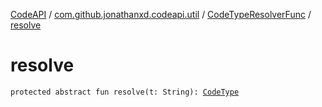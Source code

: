 [CodeAPI](../../index.md) / [com.github.jonathanxd.codeapi.util](../index.md) / [CodeTypeResolverFunc](index.md) / [resolve](.)

# resolve

`protected abstract fun resolve(t: String): `[`CodeType`](../../com.github.jonathanxd.codeapi.type/-code-type/index.md)